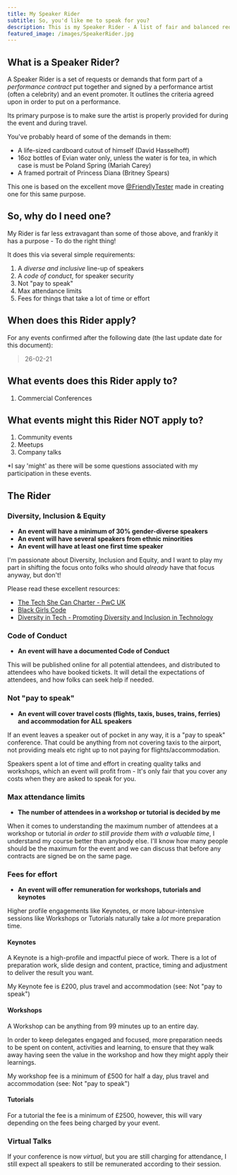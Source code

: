 ```yaml
---
title: My Speaker Rider
subtitle: So, you'd like me to speak for you?
description: This is my Speaker Rider - A list of fair and balanced requirements I have in order to speak for you.
featured_image: /images/SpeakerRider.jpg
---
```



## What is a Speaker Rider?

A Speaker Rider is a set of requests or demands that form part of a _performance contract_ put together and signed by a performance artist (often a celebrity) and an event promoter. It outlines the criteria agreed upon in order to put on a performance.

Its primary purpose is to make sure the artist is properly provided for during the event and during travel.

You've probably heard of some of the demands in them:

- A life-sized cardboard cutout of himself (David Hasselhoff)
- 16oz bottles of Evian water only, unless the water is for tea, in which case is must be Poland Spring (Mariah Carey)
- A framed portrait of Princess Diana (Britney Spears)

This one is based on the excellent move [@FriendlyTester](https://twitter.com/FriendlyTester) made in creating one for this same purpose.

## So, why do I need one?

My Rider is far less extravagant than some of those above, and frankly it has a purpose - To do the right thing!

It does this via several simple requirements:

1. A _diverse and inclusive_ line-up of speakers
2. A _code of conduct_, for speaker security
3. Not "pay to speak"
4. Max attendance limits
5. Fees for things that take a lot of time or effort

## When does this Rider apply?

For any events confirmed after the following date (the last update date for this document):

> 26-02-21

## What events does this Rider apply to?

1. Commercial Conferences

## What events might this Rider NOT apply to?

1. Community events
2. Meetups
3. Company talks

*I say 'might' as there will be some questions associated with my participation in these events.

## The Rider

### Diversity, Inclusion & Equity

- **An event will have a minimum of 30% gender-diverse speakers**
- **An event will have several speakers from ethnic minorities**
- **An event will have at least one first time speaker**

I'm passionate about Diversity, Inclusion and Equity, and I want to play my part in shifting the focus onto folks who should _already_ have that focus anyway, but don't!

Please read these excellent resources:

- [The Tech She Can Charter - PwC UK](https://www.pwc.co.uk/who-we-are/women-in-technology/tech-she-can-charter.html)
- [Black Girls Code](https://www.blackgirlscode.com/)
- [Diversity in Tech - Promoting Diversity and Inclusion in Technology](https://www.diversityintech.co.uk/)

### Code of Conduct

- **An event will have a documented Code of Conduct**

This will be published online for all potential attendees, and distributed to attendees who have booked tickets. It will detail the expectations of attendees, and how folks can seek help if needed.

### Not "pay to speak"

- **An event will cover travel costs (flights, taxis, buses, trains, ferries) and accommodation for ALL speakers**

If an event leaves a speaker out of pocket in any way, it is a "pay to speak" conference. That could be anything from not covering taxis to the airport, not providing meals etc right up to not paying for flights/accommodation.

Speakers spent a lot of time and effort in creating quality talks and workshops, which an event will profit from - It's only fair that you cover any costs when they are asked to speak for you.

### Max attendance limits

- **The number of attendees in a workshop or tutorial is decided by me**

When it comes to understanding the maximum number of attendees at a workshop or tutorial _in order to still provide them with a valuable time_, I understand my course better than anybody else. I'll know how many people should be the maximum for the event and we can discuss that before any contracts are signed be on the same page.

### Fees for effort

- **An event will offer remuneration for workshops, tutorials and keynotes**

Higher profile engagements like Keynotes, or more labour-intensive sessions like Workshops or Tutorials naturally take a _lot_ more preparation time.

#### Keynotes

A Keynote is a high-profile and impactful piece of work. There is a lot of preparation work, slide design and content, practice, timing and adjustment to deliver the result you want.

My Keynote fee is £200, plus travel and accommodation (see: Not "pay to speak")

#### Workshops

A Workshop can be anything from 99 minutes up to an entire day.

In order to keep delegates engaged and focused, more preparation needs to be spent on content, activities and learning, to ensure that they walk away having seen the value in the workshop and how they might apply their learnings.

My workshop fee is a minimum of £500 for half a day, plus travel and accommodation (see: Not "pay to speak")

#### Tutorials

For a tutorial the fee is a minimum of £2500, however, this will vary depending on the fees being charged by your event.

### Virtual Talks

If your conference is now _virtual_, but you are still charging for attendance, I still expect all speakers to still be remunerated according to their session.
